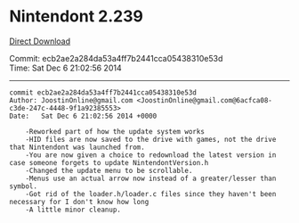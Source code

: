 # Nintendont 2.239
[Direct Download](./Nintendont.zip)

Commit: ecb2ae2a284da53a4ff7b2441cca05438310e53d  
Time: Sat Dec 6 21:02:56 2014   

-----

```
commit ecb2ae2a284da53a4ff7b2441cca05438310e53d
Author: JoostinOnline@gmail.com <JoostinOnline@gmail.com@6acfca08-c3de-247c-4448-9f1a92385553>
Date:   Sat Dec 6 21:02:56 2014 +0000

    -Reworked part of how the update system works
    -HID files are now saved to the drive with games, not the drive that Nintendont was launched from.
    -You are now given a choice to redownload the latest version in case someone forgets to update NintendontVersion.h
    -Changed the update menu to be scrollable.
    -Menus use an actual arrow now instead of a greater/lesser than symbol.
    -Got rid of the loader.h/loader.c files since they haven't been necessary for I don't know how long
    -A little minor cleanup.
```
